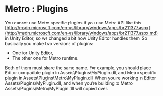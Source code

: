 Metro : Plugins
===============


You cannot use Metro specific plugins if you use Metro API like this [http://msdn.microsoft.com/en-us/library/windows/apps/br211377.aspx](http://msdn.microsoft.com/en-us/library/windows/apps/br211377.aspx.md) in Unity Editor, so we changed a bit how Unity Editor handles them. So basically you make two versions of plugins:
* One for Unity Editor,
* The other one for Metro runtime.

Both of them must share the same name. For example, you should place Editor compatible plugin in Assets\Plugins\MyPlugin.dll, and Metro specific plugin in Assets\Plugins\Metro\MyPlugin.dll. When you're working in Editor Assets\Plugins\MyPlugin.dll, and when you're building to Metro Assets\Plugins\Metro\MyPlugin.dll will copied over.           


